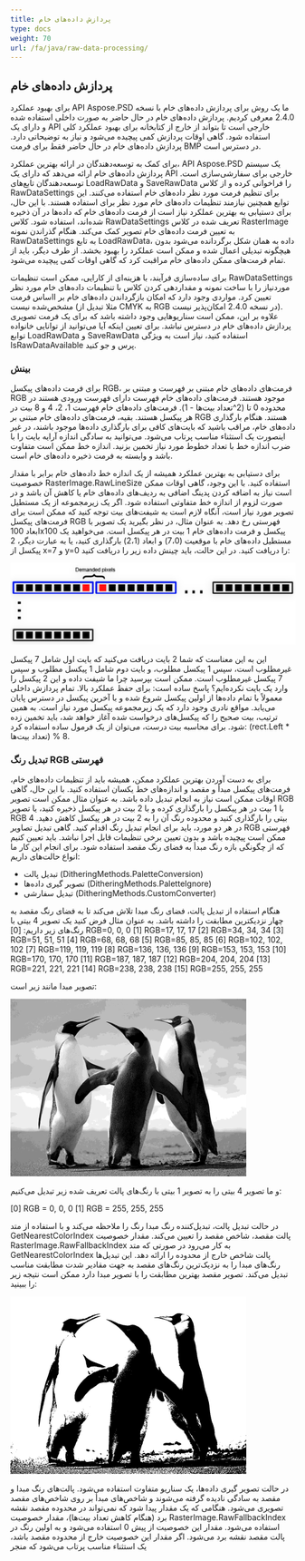 ```yaml
---
title: پردازش داده‌های خام
type: docs
weight: 70
url: /fa/java/raw-data-processing/
---
```


## **پردازش داده‌های خام**
برای بهبود عملکرد API Aspose.PSD ما یک روش برای پردازش داده‌های خام با نسخه 2.4.0 معرفی کردیم. پردازش داده‌های خام در حال حاضر به صورت داخلی استفاده شده و دارای یک API خارجی است تا بتواند از خارج از کتابخانه برای بهبود عملکرد کلی استفاده شود. گاهی اوقات پردازش کمی پیچیده می‌شود و نیاز به توضیحاتی دارد. پردازش داده‌های خام در حال حاضر فقط برای فرمت BMP در دسترس است.

برای کمک به توسعه‌دهندگان در ارائه بهترین عملکرد، API Aspose.PSD یک سیستم پردازش داده‌های خام ارائه می‌دهد که دارای یک API خارجی برای سفارشی‌سازی است. توسعه‌دهندگان تابع‌های LoadRawData و SaveRawData را فراخوانی کرده و از کلاس RawDataSettings برای تنظیم فرمت مورد نظر داده‌های خام استفاده می‌کنند. این توابع همچنین نیازمند تنظیمات داده‌های خام مورد نظر برای استفاده هستند. با این حال، برای دستیابی به بهترین عملکرد نیاز است از فرمت داده‌های خام که داده‌ها در آن ذخیره شده‌اند، استفاده شود. کلاس RawDataSettings تعریف شده در کلاس RasterImage به تعیین فرمت داده‌های خام تصویر کمک می‌کند. هنگام گذراندن نمونه RawDataSettings به تابع LoadRawData، داده به همان شکل برگردانده می‌شود بدون هیچگونه تبدیلی اعمال شده و ممکن است عملکرد را بهبود بخشد. از طرف دیگر، باید از تمام فرمت‌های ممکن داده‌های خام مراقبت کرد که گاهی اوقات کمی پیچیده می‌شود.

برای ساده‌سازی فرآیند، با هزینه‌ای از کارایی، ممکن است تنظیمات RawDataSettings موردنیاز را با ساخت نمونه و مقداردهی کردن کلاس با تنظیمات داده‌های خام مورد نظر تعیین کرد. مواردی وجود دارد که امکان بازگرداندن داده‌های خام بر ااساس فرمت مشخص‌شده نیست (مثلا تبدیل از CMYK به RGB در نسخه 2.4.0 امکان‌پذیر نیست). علاوه بر این، ممکن است سناریوهایی وجود داشته باشد که برای یک فرمت تصویری پردازش داده‌های خام در دسترس نباشد. برای تعیین اینکه آیا می‌توانید از توانایی خانواده توابع LoadRawData و SaveRawData استفاده کنید، نیاز است به ویژگی IsRawDataAvailable پرس و جو کنید.
### **بینش**
برای فرمت داده‌های پیکسل RGB، فرمت‌های داده‌های خام مبتنی بر فهرست و مبتنی بر RGB موجود هستند. فرمت‌های داده‌های خام فهرست دارای فهرست ورودی هستند در محدوده 0 تا (2^تعداد بیت‌ها - 1). فرمت‌های داده‌های خام فهرست 1، 2، 4 و 8 بیت در هر پیکسل هستند. بقیه، فرمت‌های داده‌های خام مبتنی بر RGB هستند. هنگام بارگذاری داده‌های خام، مراقب باشید که بایت‌های کافی برای بارگذاری داده‌ها موجود باشند، در غیر اینصورت یک استثناء مناسب پرتاب می‌شود. می‌توانید به سادگی اندازه آرایه بایت را با ضرب اندازه خط با تعداد خطوط مورد نیاز تخمین بزنید. اندازه خط ممکن است متفاوت باشد و وابسته به فرمت ذخیره داده‌های خام است.

برای دستیابی به بهترین عملکرد همیشه از یک اندازه خط داده‌های خام برابر با مقدار خصوصیت RasterImage.RawLineSize استفاده کنید. با این وجود، گاهی اوقات ممکن است نیاز به اضافه کردن پدینگ اضافی به ردیف‌های داده‌های خام یا کاهش آن باشد و در صورت لزوم از اندازه خط متفاوتی استفاده شود. اگر یک زیرمجموعه از یک مستطیل تصویر مورد نیاز است، آنگاه لازم است به شیفت‌های بیت توجه کنید که ممکن است برای فرمت‌های پیکسل RGB فهرستی رخ دهد. به عنوان مثال، در نظر بگیرید یک تصویر با ابعاد 100x100 پیکسل و فرمت داده‌های خام 1 بیت در هر پیکسل است. می‌خواهید یک مستطیل داده‌های خام با موقعیت (7،0) و ابعاد (2،1) بارگذاری کنید، یا به عبارت دیگر، 2 پیکسل از x=7 و y=0 را دریافت کنید. در این حالت، باید چینش داده زیر را دریافت کنید:



![todo:image_alt_text](raw-data-processing_1.png)

این به این معناست که شما 2 بایت دریافت می‌کنید که بایت اول شامل 7 پیکسل غیرمطلوب است، سپس 1 پیکسل مطلوب، و بایت دوم شامل 1 پیکسل مطلوب و سپس 7 پیکسل غیرمطلوب است. ممکن است بپرسید چرا ما شیفت داده و این 2 پیکسل را وارد یک بایت نکرده‌ایم؟ پاسخ ساده است: برای حفظ عملکرد بالا. تمام پردازش داخلی معمولاً با تمام داده‌ها از اولین پیکسل شروع شده و با آخرین پیکسل در دسترس پایان می‌یابد. مواقع نادری وجود دارد که یک زیرمجموعه پیکسل مورد نیاز است. به همین ترتیب، بیت صحیح را که پیکسل‌های درخواست شده آغاز خواهد شد، باید تخمین زده شود. برای محاسبه بیت درست، می‌توان از یک فرمول ساده استفاده کرد: (rect.Left * تعداد بیت‌ها) % 8.
### **تبدیل رنگ RGB فهرستی**
برای به دست آوردن بهترین عملکرد ممکن، همیشه باید از تنظیمات داده‌های خام، فرمت‌های پیکسل مبدأ و مقصد و اندازه‌های خط یکسان استفاده کنید. با این حال، گاهی اوقات ممکن است نیاز به انجام تبدیل داده باشد. به عنوان مثال ممکن است تصویر RGB با 1 بیت در هر پیکسل را بارگذاری کرده و با 2 بیت در هر پیکسل ذخیره کنید، یا تصویر RGB 4 بیتی را بارگذاری کنید و محدوده رنگ آن را به 2 بیت در هر پیکسل کاهش دهید. در هر دو مورد، باید برای انجام تبدیل رنگ اقدام کنید. گاهی تبدیل تصاویر RGB فهرستی ممکن است پیچیده باشد و بدون تعیین برخی تنظیمات قابل اجرا نباشد. باید تعیین کنیم که از چگونگی بازه رنگ مبدأ به فضای رنگ مقصد استفاده شود. برای انجام این کار ما انواع حالت‌های داریم:

- تبدیل پالت (DitheringMethods.PaletteConversion)
- تصویر گیری داده‌ها (DitheringMethods.PaletteIgnore)
- تبدیل سفارشی (DitheringMethods.CustomConverter)

هنگام استفاده از تبدیل پالت، فضای رنگ مبدا تلاش می‌کند تا به فضای رنگ مقصد به چهار نزدیکترین مطابقت را داشته باشد. به عنوان مثال فرض کنید یک تصویر 4 بیتی با رنگ‌های زیر داریم:
[0] RGB=0, 0, 0
[1] RGB=17, 17, 17
[2] RGB=34, 34, 34
[3] RGB=51, 51, 51
[4] RGB=68, 68, 68
[5] RGB=85, 85, 85
[6] RGB=102, 102, 102
[7] RGB=119, 119, 119
[8] RGB=136, 136, 136
[9] RGB=153, 153, 153
[10] RGB=170, 170, 170
[11] RGB=187, 187, 187
[12] RGB=204, 204, 204
[13] RGB=221, 221, 221
[14] RGB=238, 238, 238
[15] RGB=255, 255, 255

تصویر مبدا مانند زیر است:



![todo:image_alt_text](raw-data-processing_2.png)

و ما تصویر 4 بیتی را به تصویر 1 بیتی با رنگ‌های پالت تعریف شده زیر تبدیل می‌کنیم:

[0] RGB = 0, 0, 0
[1] RGB = 255, 255, 255

در حالت تبدیل پالت، تبدیل‌کننده رنگ مبدا رنگ را ملاحظه می‌کند و با استفاده از متد GetNearestColorIndex پالت مقصد، شاخص مقصد را تعیین می‌کند. مقدار خصوصیت RasterImage.RawFallbackIndex به کار می‌رود در صورتی که متد GetNearestColorIndex پالت شاخص خارج از محدوده را ارائه دهد. این تبدیل‌ها رنگ‌های مبدا را به نزدیک‌ترین رنگ‌های مقصد به جهت مقادیر شدت مطابقت مناسب تبدیل می‌کند. تصویر مقصد بهترین مطابقت را با تصویر مبدا دارد ممکن است نتیجه زیر را ببینید:



![todo:image_alt_text](raw-data-processing_3.png)

در حالت تصویر گیری داده‌ها، یک سناریو متفاوت استفاده می‌شود. پالت‌های رنگ مبدا و مقصد به سادگی نادیده گرفته می‌شوند و شاخص‌های مبدأ بر روی شاخص‌های مقصد تصویری می‌شود. هنگامی که یک مقدار پیدا شود که نمی‌تواند در محدوده مقصد نقشه برد (هنگام کاهش تعداد بیت‌ها)، مقدار خصوصیت RasterImage.RawFallbackIndex استفاده می‌شود. مقدار این خصوصیت از پیش 0 استفاده می‌شود و به اولین رنگ در پالت مقصد نقشه برد می‌شود. اگر مقدار این خصوصیت خارج از محدوده مقصد باشد، یک استثناء مناسب پرتاب می‌شود که منجر